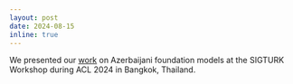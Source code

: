 ```yaml
---
layout: post
date: 2024-08-15 
inline: true
---
```


We presented our [work](https://aclanthology.org/2024.sigturk-1.2/) on Azerbaijani foundation models at the SIGTURK Workshop during ACL 2024 in Bangkok, Thailand.
